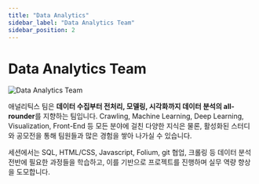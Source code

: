 ```yaml
---
title: "Data Analytics"
sidebar_label: "Data Analytics Team"
sidebar_position: 2
---
```


# Data Analytics Team

![Data Analytics Team](/assets/data_analytics.png)

애널리틱스 팀은 **데이터 수집부터 전처리, 모델링, 시각화까지 데이터 분석의 all-rounder**를 지향하는 팀입니다. Crawling, Machine Learning, Deep Learning, Visualization, Front-End 등 모든 분야에 걸친 다양한 지식은 물론, 활성화된 스터디와 공모전을 통해 팀원들과 많은 경험을 쌓아 나가실 수 있습니다.

세션에서는 SQL, HTML/CSS, Javascript, Folium, git 협업, 크롤링 등 데이터 분석 전반에 필요한 과정들을 학습하고, 이를 기반으로 프로젝트를 진행하며 실무 역량 향상을 도모합니다.
